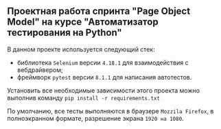 ## Проектная работа спринта "Page Object Model" на курсе "Автоматизатор тестирования на Python"

В данном проекте используется следующий стек:

- библиотека `Selenium` версии `4.18.1` для взаимодействия с вебдрайвером;
- фреймворк `pytest` версии `8.1.1` для написания автотестов.

Установить все необходимые зависимости этого проекта можно выполнив команду 
`pip install -r requirements.txt`

По умолчанию, все тесты выполняются в браузере `Mozzila Firefox`, в полноэкранном формате, разрешение экрана `1920 на 1080`.